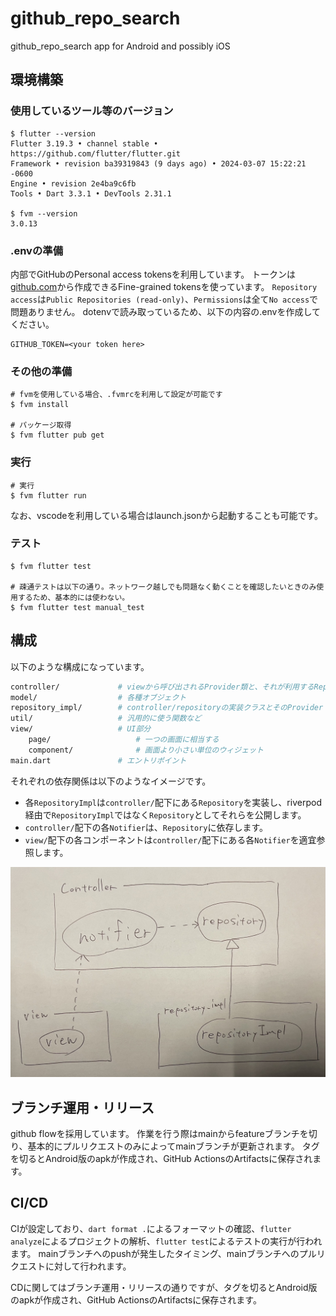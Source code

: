 # github_repo_search

github_repo_search app for Android and possibly iOS

## 環境構築

### 使用しているツール等のバージョン

```shell-session
$ flutter --version
Flutter 3.19.3 • channel stable • https://github.com/flutter/flutter.git
Framework • revision ba39319843 (9 days ago) • 2024-03-07 15:22:21 -0600
Engine • revision 2e4ba9c6fb
Tools • Dart 3.3.1 • DevTools 2.31.1

$ fvm --version
3.0.13
```

### .envの準備

内部でGitHubのPersonal access tokensを利用しています。
トークンは[github.com](https://github.com/settings/personal-access-tokens/new)から作成できるFine-grained tokensを使っています。
`Repository access`は`Public Repositories (read-only)`、`Permissions`は全て`No access`で問題ありません。
dotenvで読み取っているため、以下の内容の.envを作成してください。

```.env
GITHUB_TOKEN=<your token here>
```

### その他の準備

```shell-session
# fvmを使用している場合、.fvmrcを利用して設定が可能です
$ fvm install

# パッケージ取得
$ fvm flutter pub get
```

### 実行

```shell-session
# 実行
$ fvm flutter run
```

なお、vscodeを利用している場合はlaunch.jsonから起動することも可能です。

### テスト

```shell-session
$ fvm flutter test

# 疎通テストは以下の通り。ネットワーク越しでも問題なく動くことを確認したいときのみ使用するため、基本的には使わない。
$ fvm flutter test manual_test
```

## 構成

以下のような構成になっています。

```bash
controller/             # viewから呼び出されるProvider類と、それが利用するRepositoryのinterface
model/                  # 各種オブジェクト
repository_impl/        # controller/repositoryの実装クラスとそのProvider
util/                   # 汎用的に使う関数など
view/                   # UI部分
    page/                   # 一つの画面に相当する
    component/              # 画面より小さい単位のウィジェット
main.dart               # エントリポイント
```

それぞれの依存関係は以下のようなイメージです。
- 各`RepositoryImpl`は`controller/`配下にある`Repository`を実装し、riverpod経由で`RepositoryImpl`ではなく`Repository`としてそれらを公開します。
- `controller/`配下の各`Notifier`は、`Repository`に依存します。
- `view/`配下の各コンポーネントは`controller/`配下にある各`Notifier`を適宜参照します。

![arch](docs/architecture.jpg)

## ブランチ運用・リリース

github flowを採用しています。
作業を行う際はmainからfeatureブランチを切り、基本的にプルリクエストのみによってmainブランチが更新されます。
タグを切るとAndroid版のapkが作成され、GitHub ActionsのArtifactsに保存されます。

## CI/CD

CIが設定しており、`dart format .`によるフォーマットの確認、`flutter analyze`によるプロジェクトの解析、`flutter test`によるテストの実行が行われます。
mainブランチへのpushが発生したタイミング、mainブランチへのプルリクエストに対して行われます。

CDに関してはブランチ運用・リリースの通りですが、タグを切るとAndroid版のapkが作成され、GitHub ActionsのArtifactsに保存されます。
